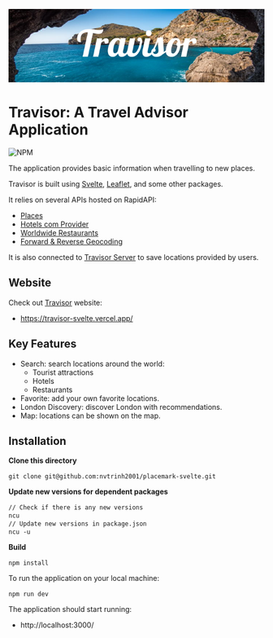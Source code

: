 ![Travisor](./src/assets/Travisor.png)

# Travisor: A Travel Advisor Application

![NPM](https://img.shields.io/npm/l/svelte?color=orange)

The application provides basic information when travelling to new places.

Travisor is built using [Svelte](https://svelte.dev/), [Leaflet](https://leafletjs.com/), and some other packages.

It relies on several APIs hosted on RapidAPI:

- [Places](https://rapidapi.com/opentripmap/api/places1/)
- [Hotels com Provider](https://rapidapi.com/tipsters/api/hotels-com-provider/)
- [Worldwide Restaurants](https://rapidapi.com/ptwebsolution/api/worldwide-restaurants/)
- [Forward & Reverse Geocoding](https://rapidapi.com/GeocodeSupport/api/forward-reverse-geocoding/)

It is also connected to [Travisor Server](https://travisor-hapi.herokuapp.com/) to save locations provided by users.

## Website

Check out [Travisor](https://travisor-svelte.vercel.app/) website:

- https://travisor-svelte.vercel.app/

## Key Features

- Search: search locations around the world:
  - Tourist attractions
  - Hotels
  - Restaurants
- Favorite: add your own favorite locations.
- London Discovery: discover London with recommendations.
- Map: locations can be shown on the map.

## Installation

**Clone this directory**

```
git clone git@github.com:nvtrinh2001/placemark-svelte.git
```

**Update new versions for dependent packages**

    // Check if there is any new versions
    ncu
    // Update new versions in package.json
    ncu -u

**Build**

```
npm install
```

To run the application on your local machine:

```
npm run dev
```

The application should start running:

- http://localhost:3000/
